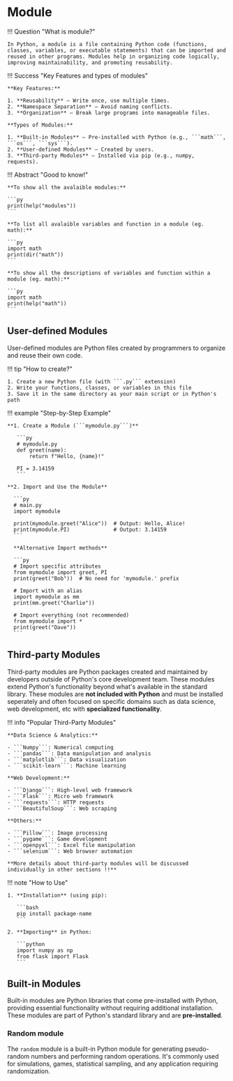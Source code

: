 # Module

!!! Question "What is module?"

    In Python, a module is a file containing Python code (functions, classes, variables, or executable statements) that can be imported and reused in other programs. Modules help in organizing code logically, improving maintainability, and promoting reusability.

!!! Success "Key Features and types of modules"

    **Key Features:**

    1. **Reusability** – Write once, use multiple times.
    2. **Namespace Separation** – Avoid naming conflicts.
    3. **Organization** – Break large programs into manageable files.

    **Types of Modules:**

    1. **Built-in Modules** – Pre-installed with Python (e.g., ```math```, ```os```, ```sys```).
    2. **User-defined Modules** – Created by users.
    3. **Third-party Modules** – Installed via pip (e.g., numpy, requests).

!!! Abstract "Good to know!"

    **To show all the avalaible modules:**

    ```py
    print(help("modules"))
    ```

    **To list all avalaible variables and function in a module (eg. math):**

    ```py 
    import math
    print(dir("math"))
    ```

    **To show all the descriptions of variables and function within a module (eg. math):**

    ```py 
    import math
    print(help("math"))
    ```

## User-defined Modules
User-defined modules are Python files created by programmers to organize and reuse their own code.

!!! tip "How to create?"

    1. Create a new Python file (with ```.py``` extension)
    2. Write your functions, classes, or variables in this file
    3. Save it in the same directory as your main script or in Python's path

!!! example "Step-by-Step Example"

    **1. Create a Module (```mymodule.py```)**

       ```py 
       # mymodule.py
       def greet(name):
           return f"Hello, {name}!"

       PI = 3.14159
       ```
    
    **2. Import and Use the Module**

      ```py 
      # main.py
      import mymodule

      print(mymodule.greet("Alice"))  # Output: Hello, Alice!
      print(mymodule.PI)              # Output: 3.14159
      ```

      **Alternative Import methods**

      ```py 
      # Import specific attributes
      from mymodule import greet, PI
      print(greet("Bob"))  # No need for 'mymodule.' prefix

      # Import with an alias
      import mymodule as mm
      print(mm.greet("Charlie"))

      # Import everything (not recommended)
      from mymodule import *
      print(greet("Dave"))
      ```


## Third-party Modules
Third-party modules are Python packages created and maintained by developers outside of Python's core development team. These modules extend Python's functionality beyond what's available in the standard library. These modules are **not included with Python** and must be installed seperately and often focused on specific domains such as data science, web development, etc with **specialized functionality**. 

!!! info "Popular Third-Party Modules"

    **Data Science & Analytics:**
    
    - ```Numpy```: Numerical computing
    - ```pandas```: Data manipulation and analysis
    - ```matplotlib```: Data visualization
    - ```scikit-learn```: Machine learning

    **Web Development:**

    - ```Django```: High-level web framework
    - ```Flask```: Micro web framework
    - ```requests```: HTTP requests
    - ```BeautifulSoup```: Web scraping

    **Others:**

    - ```Pillow```: Image processing
    - ```pygame```: Game development
    - ```openpyxl```: Excel file manipulation
    - ```selenium```: Web browser automation

    **More details about third-party modules will be discussed individually in other sections !!**

!!! note "How to Use"

    1. **Installation** (using pip):
       
       ```bash
       pip install package-name
       ```

    2. **Importing** in Python:
       
       ```python
       import numpy as np
       from flask import Flask
       ```


## Built-in Modules
Built-in modules are Python libraries that come pre-installed with Python, providing essential functionality without requiring additional installation. These modules are part of Python's standard library and are **pre-installed**. 

### Random module 
The ```random``` module is a built-in Python module for generating pseudo-random numbers and performing random operations. It's commonly used for simulations, games, statistical sampling, and any application requiring randomization.



















